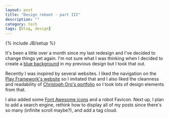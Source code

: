 ```yaml
---
layout: post
title: "Design reboot - part III"
description: ""
category: tech
tags: [blog, design]
---
```

{% include JB/setup %}

It's been a little over a month since my last redesign and I've decided to
change things yet again. I'm not sure what I was thinking when I decided
to create a [blue background](http://design5.minh.io) in my previous
design but I took that out.

Recently I was inspired by several websites. I liked the navigation on
the [Play Framework's website](http://www.playframework.com/) so I imitated
that and I also liked the cleanness and readability of [Christoph Oro's portfolio](http://www.germanysbestkeptsecret.com/)
so I took lots of design elements from that. 

I also added some [Font Awesome icons](http://fortawesome.github.io/Font-Awesome) and
a robot Favicon. Next up, I plan to add a search engine, rethink how to display
all of my posts since there's so many (infinite scroll maybe?), and add a tag cloud.
